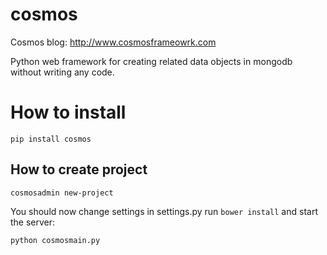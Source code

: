 cosmos
======

Cosmos blog: http://www.cosmosframeowrk.com

Python web framework for creating related data objects in mongodb without writing any code.


How to install
==============

```
pip install cosmos
```

How to create project
---------------------

```
cosmosadmin new-project
```


You should now change settings in settings.py run  ```bower install``` and start the server:

```
python cosmosmain.py
```



